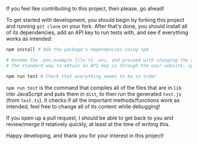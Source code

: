 If you feel like contributing to this project, then please, go ahead!

To get started with development, you should begin by forking this project and running `git clone` on your fork. After that's done, you should install all of its dependencies, add an API key to run tests with, and see if everything works as intended:

```bash
npm install # Add the package's dependencies using npm

# Rename the .env.example file to .env, and proceed with changing the value of `KEY` to your own key
# The standard way to obtain an API key is through the osu! website, specifically at https://osu.ppy.sh/home/account/edit#legacy-api

npm run test # Check that everything seems to be in order
```

`npm run test` is the command that compiles all of the files that are in `lib` into JavaScript and puts them in `dist`, to then run the generated `test.js` (from `test.ts`). It checks if all the important methods/functions work as intended, feel free to change all of its content while debugging!

If you open up a pull request, I *should* be able to get back to you and review/merge it relatively quickly, at least at the time of writing this.

Happy developing, and thank you for your interest in this project!
